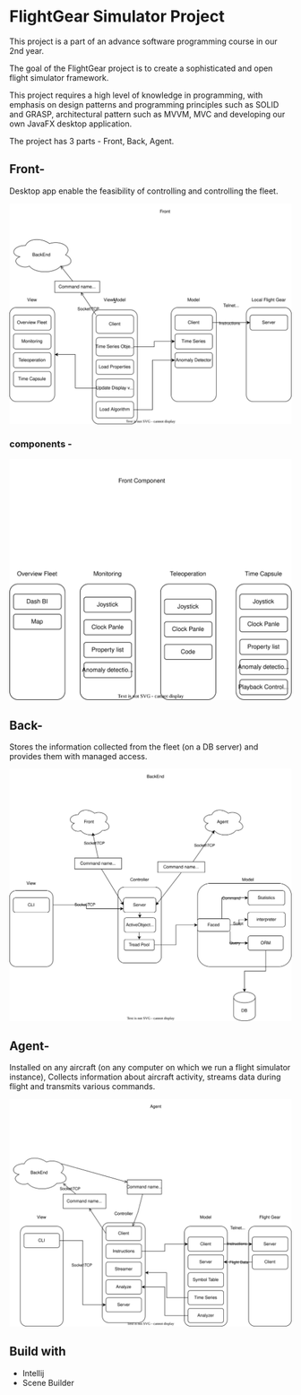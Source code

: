# FlightGear Simulator Project

This project is a part of an advance software programming course in our 2nd year.

The goal of the FlightGear project is to create a sophisticated and open flight simulator framework.

This project requires a high level of knowledge in programming, with emphasis on design patterns and programming principles such as SOLID and GRASP,
architectural pattern such as MVVM, MVC and developing our own JavaFX desktop application.

The project has 3 parts - Front, Back, Agent.

<h2>Front-</h2>

Desktop app enable the feasibility of controlling and controlling the fleet.

<img alt="Front architecture" src="./images/architecture/Front.svg">

<h3>components - </h3>

<img alt="Front Component architecture" src="./images/architecture/Front Component.svg">

<h2>Back-</h2>

Stores the information collected from the fleet (on a DB server) and provides them with managed access.

<img alt="BackEnd architecture" src="./images/architecture/BackEnd.svg">

<h2>Agent-</h2>

Installed on any aircraft (on any computer on which we run a flight simulator instance),
Collects information about aircraft activity,
streams data during flight and transmits various commands.

<img alt="Agent architecture" src="./images/architecture/Agent.svg">

  <h2>Build with</h2>
  <ul>
  <li>Intellij</li>
  <li>  Scene Builder</li>
 
  </ul>
